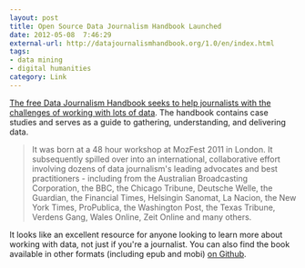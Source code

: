 ```yaml
---
layout: post
title: Open Source Data Journalism Handbook Launched
date: 2012-05-08  7:46:29
external-url: http://datajournalismhandbook.org/1.0/en/index.html
tags:
- data mining
- digital humanities
category: Link
---
```

[The free Data Journalism Handbook seeks to help journalists with the challenges of working with lots of data](http://datajournalismhandbook.org/1.0/en/index.html). The handbook contains case studies and serves as a guide to gathering, understanding, and delivering data. 

> It was born at a 48 hour workshop at MozFest 2011 in London. It subsequently spilled over into an international, collaborative effort involving dozens of data journalism's leading advocates and best practitioners - including from the Australian Broadcasting Corporation, the BBC, the Chicago Tribune, Deutsche Welle, the Guardian, the Financial Times, Helsingin Sanomat, La Nacion, the New York Times, ProPublica, the Washington Post, the Texas Tribune, Verdens Gang, Wales Online, Zeit Online and many others. 

It looks like an excellent resource for anyone looking to learn more about working with data, not just if you're a journalist. You can also find the book available in other formats (including epub and mobi) [on Github](https://github.com/Mortimerp9/TheDataJournalismHandbook).
